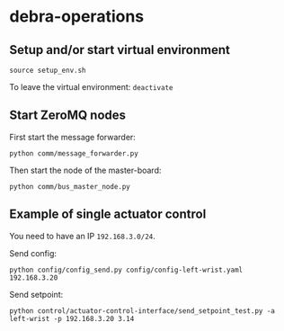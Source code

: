 # debra-operations

## Setup and/or start virtual environment
```
source setup_env.sh
```

To leave the virtual environment: `deactivate`


## Start ZeroMQ nodes

First start the message forwarder:
```
python comm/message_forwarder.py
```

Then start the node of the master-board:
```
python comm/bus_master_node.py
```

## Example of single actuator control
You need to have an IP `192.168.3.0/24`.

Send config:
```
python config/config_send.py config/config-left-wrist.yaml 192.168.3.20
```

Send setpoint:
```
python control/actuator-control-interface/send_setpoint_test.py -a left-wrist -p 192.168.3.20 3.14
```
